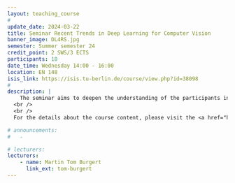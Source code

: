 ```yaml
---
layout: teaching_course
#
update_date: 2024-03-22
title: Seminar Recent Trends in Deep Learning for Computer Vision
banner_image: DL4RS.jpg
semester: Summer semester 24
credit_point: 2 SWS/3 ECTS
participants: 18
date_time: Wednesday 14:00 - 16:00
location: EN 148
isis_link: https://isis.tu-berlin.de/course/view.php?id=38098
#
description: |
    The seminar aims to deepen the understanding of the participants in current research problems at the intersection of deep learning and computer vision. This year’s topics include: data augmentation techniques, semi-supervised learning, self-supervised learning, architectural differences between CNNs and vision transformer, explainable AI, memorization and generalization, the lottery ticket hypothesis, texture bias in CNNs and special aspects of learning (spurious correlation, double decent, curriculum learning).
  <br />
  <br />
  For the details about the course content, please visit the <a href="https://moseskonto.tu-berlin.de/moses/modultransfersystem/bolognamodule/beschreibung/anzeigen.html?number=41089&version=1&sprache=2" target="_blank">Moses</a> page. <br />

# announcements:
#   -

# lecturers:
lecturers:
    - name: Martin Tom Burgert
      link_ext: tom-burgert
---
```

